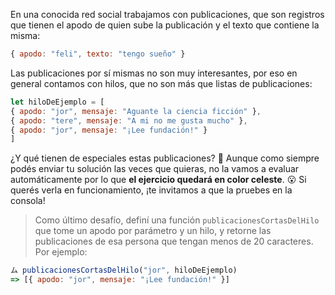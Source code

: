 En una conocida red social trabajamos con publicaciones, que son registros que tienen el apodo de quien sube la publicación y el texto que contiene la misma:

``` javascript
{ apodo: "feli", texto: "tengo sueño" }
```

Las publicaciones por sí mismas no son muy interesantes, por eso en general contamos con hilos, que no son más que listas de publicaciones:

``` javascript
let hiloDeEjemplo = [
{ apodo: "jor", mensaje: "Aguante la ciencia ficción" },
{ apodo: "tere", mensaje: "A mi no me gusta mucho" },
{ apodo: "jor", mensaje: "¡Lee fundación!" }
]
```

¿Y qué tienen de especiales estas publicaciones? :thinking: Aunque como siempre podés enviar tu solución las veces que quieras, no la vamos a evaluar automáticamente por lo que **el ejercicio quedará en color celeste**. :open_mouth: Si querés verla en funcionamiento, ¡te invitamos a que la pruebes en la consola!

> Como último desafío, definí una función `publicacionesCortasDelHilo` que tome un apodo por parámetro y un hilo, y retorne las publicaciones de esa persona que tengan menos de 20 caracteres. Por ejemplo:
>
```javascript
ム publicacionesCortasDelHilo("jor", hiloDeEjemplo)
=> [{ apodo: "jor", mensaje: "¡Lee fundación!" }]
```


<style>
  .notify-problem-box {
    display: none;
  }
  .submission-results h4::after {
    content: "¡Gracias por enviar tu solución!";
    font-weight: bold;
  }
  .submission-results h4 strong { 
    display: none;
  }
</style>
